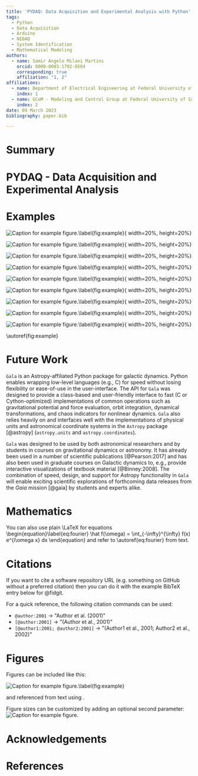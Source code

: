 ```yaml
---
title: 'PYDAQ: Data Acquisition and Experimental Analysis with Python'
tags:
  - Python
  - Data Acquisition
  - Arduino
  - NIDAQ
  - System Identification
  - Mathematical Modeling
authors:
  - name: Samir Angelo Milani Martins
    orcid: 0000-0003-1702-8504
    corresponding: true
    affiliation: "1, 2"
affiliations:
  - name: Department of Electrical Engineering at Federal University of São João del-Rei, Brazil.
    index: 1
  - name: GCoM - Modeling and Control Group at Federal University of São João del-Rei, Brazil.
    index: 2
date: 09 March 2023
bibliography: paper.bib

---
```


# Summary

# PYDAQ - Data Acquisition and Experimental Analysis

# Examples



![Caption for example figure.\label{fig:example}](../docs/img/get_data_arduino.png){ width=20%, height=20%}

![Caption for example figure.\label{fig:example}](../docs/img/get_data_nidaq.png){ width=20%, height=20%}

![Caption for example figure.\label{fig:example}](../docs/img/send_data_nidaq_gui.png){ width=20%, height=20%}

![Caption for example figure.\label{fig:example}](../docs/img/send_data_arduino_gui.png){ width=20%, height=20%}

![Caption for example figure.\label{fig:example}](../docs/img/sending_data_arduino.png){ width=20%, height=20%}

![Caption for example figure.\label{fig:example}](../docs/img/step_response_arduino.png){ width=20%, height=20%}

![Caption for example figure.\label{fig:example}](../docs/img/step_response_nidaq_gui.png){ width=20%, height=20%}

![Caption for example figure.\label{fig:example}](../docs/img/step_response_arduino_gui.png){ width=20%, height=20%}

![Caption for example figure.\label{fig:example}](../docs/img/data.png){ width=20%, height=20%}

\autoref{fig:example}

# Future Work

`Gala` is an Astropy-affiliated Python package for galactic dynamics. Python
enables wrapping low-level languages (e.g., C) for speed without losing
flexibility or ease-of-use in the user-interface. The API for `Gala` was
designed to provide a class-based and user-friendly interface to fast (C or
Cython-optimized) implementations of common operations such as gravitational
potential and force evaluation, orbit integration, dynamical transformations,
and chaos indicators for nonlinear dynamics. `Gala` also relies heavily on and
interfaces well with the implementations of physical units and astronomical
coordinate systems in the `Astropy` package [@astropy] (`astropy.units` and
`astropy.coordinates`).

`Gala` was designed to be used by both astronomical researchers and by
students in courses on gravitational dynamics or astronomy. It has already been
used in a number of scientific publications [@Pearson:2017] and has also been
used in graduate courses on Galactic dynamics to, e.g., provide interactive
visualizations of textbook material [@Binney:2008]. The combination of speed,
design, and support for Astropy functionality in `Gala` will enable exciting
scientific explorations of forthcoming data releases from the *Gaia* mission
[@gaia] by students and experts alike.

# Mathematics

You can also use plain \LaTeX for equations
\begin{equation}\label{eq:fourier}
\hat f(\omega) = \int_{-\infty}^{\infty} f(x) e^{i\omega x} dx
\end{equation}
and refer to \autoref{eq:fourier} from text.

# Citations

If you want to cite a software repository URL (e.g. something on GitHub without a preferred
citation) then you can do it with the example BibTeX entry below for @fidgit.

For a quick reference, the following citation commands can be used:
- `@author:2001`  ->  "Author et al. (2001)"
- `[@author:2001]` -> "(Author et al., 2001)"
- `[@author1:2001; @author2:2001]` -> "(Author1 et al., 2001; Author2 et al., 2002)"

# Figures

Figures can be included like this:

![Caption for example figure.\label{fig:example}](../docs/img/data.png)

and referenced from text using .

Figure sizes can be customized by adding an optional second parameter:
![Caption for example figure.](figure.png)

# Acknowledgements


# References